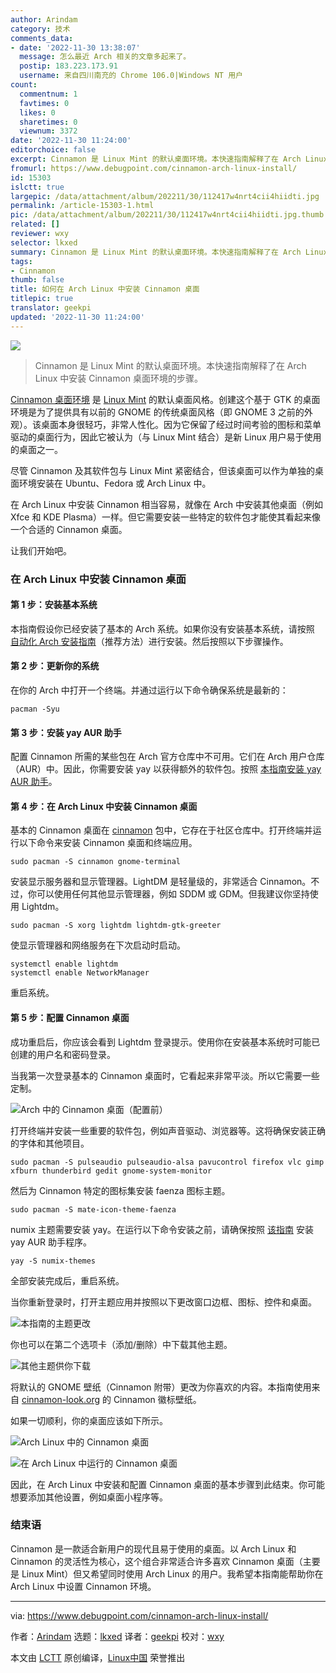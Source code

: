 ```yaml
---
author: Arindam
category: 技术
comments_data:
- date: '2022-11-30 13:38:07'
  message: 怎么最近 Arch 相关的文章多起来了。
  postip: 183.223.173.91
  username: 来自四川南充的 Chrome 106.0|Windows NT 用户
count:
  commentnum: 1
  favtimes: 0
  likes: 0
  sharetimes: 0
  viewnum: 3372
date: '2022-11-30 11:24:00'
editorchoice: false
excerpt: Cinnamon 是 Linux Mint 的默认桌面环境。本快速指南解释了在 Arch Linux 中安装 Cinnamon 桌面环境的步骤。
fromurl: https://www.debugpoint.com/cinnamon-arch-linux-install/
id: 15303
islctt: true
largepic: /data/attachment/album/202211/30/112417w4nrt4cii4hiidti.jpg
permalink: /article-15303-1.html
pic: /data/attachment/album/202211/30/112417w4nrt4cii4hiidti.jpg.thumb.jpg
related: []
reviewer: wxy
selector: lkxed
summary: Cinnamon 是 Linux Mint 的默认桌面环境。本快速指南解释了在 Arch Linux 中安装 Cinnamon 桌面环境的步骤。
tags:
- Cinnamon
thumb: false
title: 如何在 Arch Linux 中安装 Cinnamon 桌面
titlepic: true
translator: geekpi
updated: '2022-11-30 11:24:00'
---
```


![](/data/attachment/album/202211/30/112417w4nrt4cii4hiidti.jpg)



> 
> Cinnamon 是 Linux Mint 的默认桌面环境。本快速指南解释了在 Arch Linux 中安装 Cinnamon 桌面环境的步骤。
> 
> 
> 


[Cinnamon 桌面环境](https://cinnamon-spices.linuxmint.com/) 是 [Linux Mint](https://www.debugpoint.com/linux-mint/) 的默认桌面风格。创建这个基于 GTK 的桌面环境是为了提供具有以前的 GNOME 的传统桌面风格（即 GNOME 3 之前的外观）。该桌面本身很轻巧，非常人性化。因为它保留了经过时间考验的图标和菜单驱动的桌面行为，因此它被认为（与 Linux Mint 结合）是新 Linux 用户易于使用的桌面之一。


尽管 Cinnamon 及其软件包与 Linux Mint 紧密结合，但该桌面可以作为单独的桌面环境安装在 Ubuntu、Fedora 或 Arch Linux 中。


在 Arch Linux 中安装 Cinnamon 相当容易，就像在 Arch 中安装其他桌面（例如 Xfce 和 KDE Plasma）一样。但它需要安装一些特定的软件包才能使其看起来像一个合适的 Cinnamon 桌面。


让我们开始吧。


### 在 Arch Linux 中安装 Cinnamon 桌面


#### 第 1 步：安装基本系统


本指南假设你已经安装了基本的 Arch 系统。如果你没有安装基本系统，请按照 [自动化 Arch 安装指南](https://www.debugpoint.com/archinstall-guide/)（推荐方法）进行安装。然后按照以下步骤操作。


#### 第 2 步：更新你的系统


在你的 Arch 中打开一个终端。并通过运行以下命令确保系统是最新的：



```
pacman -Syu

```

#### 第 3 步：安装 yay AUR 助手


配置 Cinnamon 所需的某些包在 Arch 官方仓库中不可用。它们在 Arch 用户仓库（AUR）中。因此，你需要安装 yay 以获得额外的软件包。按照 [本指南安装 yay AUR 助手](https://www.debugpoint.com/2021/01/install-yay-arch/)。


#### 第 4 步：在 Arch Linux 中安装 Cinnamon 桌面


基本的 Cinnamon 桌面在 [cinnamon](https://archlinux.org/packages/community/x86_64/cinnamon/) 包中，它存在于社区仓库中。打开终端并运行以下命令来安装 Cinnamon 桌面和终端应用。



```
sudo pacman -S cinnamon gnome-terminal

```

安装显示服务器和显示管理器。LightDM 是轻量级的，非常适合 Cinnamon。不过，你可以使用任何其他显示管理器，例如 SDDM 或 GDM。但我建议你坚持使用 Lightdm。



```
sudo pacman -S xorg lightdm lightdm-gtk-greeter

```

使显示管理器和网络服务在下次启动时启动。



```
systemctl enable lightdm
systemctl enable NetworkManager

```

重启系统。


#### 第 5 步：配置 Cinnamon 桌面


成功重启后，你应该会看到 Lightdm 登录提示。使用你在安装基本系统时可能已创建的用户名和密码登录。


当我第一次登录基本的 Cinnamon 桌面时，它看起来非常平淡。所以它需要一些定制。


![Arch 中的 Cinnamon 桌面（配置前）](/data/attachment/album/202211/30/112615hd6ycm2ddc2fdpcw.jpg)


打开终端并安装一些重要的软件包，例如声音驱动、浏览器等。这将确保安装正确的字体和其他项目。



```
sudo pacman -S pulseaudio pulseaudio-alsa pavucontrol firefox vlc gimp xfburn thunderbird gedit gnome-system-monitor

```

然后为 Cinnamon 特定的图标集安装 faenza 图标主题。



```
sudo pacman -S mate-icon-theme-faenza

```

numix 主题需要安装 yay。在运行以下命令安装之前，请确保按照 [该指南](https://www.debugpoint.com/2021/01/install-yay-arch/) 安装 yay AUR 助手程序。



```
yay -S numix-themes

```

全部安装完成后，重启系统。


当你重新登录时，打开主题应用并按照以下更改窗口边框、图标、控件和桌面。


![本指南的主题更改](/data/attachment/album/202211/30/112420lz0ydee2ajnsojaj.jpg)


你也可以在第二个选项卡（添加/删除）中下载其他主题。


![其他主题供你下载](/data/attachment/album/202211/30/112420wsdsdo1e05zze16o.jpg)


将默认的 GNOME 壁纸（Cinnamon 附带）更改为你喜欢的内容。本指南使用来自 [cinnamon-look.org](https://www.cinnamon-look.org/browse/cat/) 的 Cinnamon 徽标壁纸。


如果一切顺利，你的桌面应该如下所示。


![Arch Linux 中的 Cinnamon 桌面](/data/attachment/album/202211/30/112420ai9zpxcui0d2bmnw.jpg)


![在 Arch Linux 中运行的 Cinnamon 桌面](/data/attachment/album/202211/30/112420yzbiaz4ebs6g3eg6.jpg)


因此，在 Arch Linux 中安装和配置 Cinnamon 桌面的基本步骤到此结束。你可能想要添加其他设置，例如桌面小程序等。


### 结束语


Cinnamon 是一款适合新用户的现代且易于使用的桌面。以 Arch Linux 和 Cinnamon 的灵活性为核心，这个组合非常适合许多喜欢 Cinnamon 桌面（主要是 Linux Mint）但又希望同时使用 Arch Linux 的用户。我希望本指南能帮助你在 Arch Linux 中设置 Cinnamon 环境。




---


via: <https://www.debugpoint.com/cinnamon-arch-linux-install/>


作者：[Arindam](https://www.debugpoint.com/author/admin1/) 选题：[lkxed](https://github.com/lkxed) 译者：[geekpi](https://github.com/geekpi) 校对：[wxy](https://github.com/wxy)


本文由 [LCTT](https://github.com/LCTT/TranslateProject) 原创编译，[Linux中国](https://linux.cn/) 荣誉推出